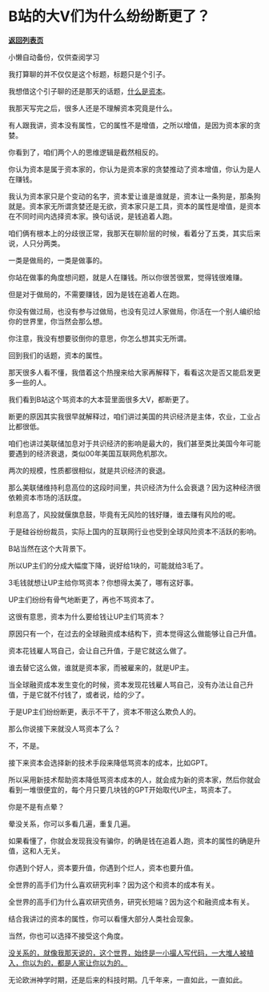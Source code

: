 # B站的大V们为什么纷纷断更了？

[**返回列表页**](/gzh/记忆承载3)

小懒自动备份，仅供查阅学习

我打算聊的并不仅仅是这个标题，标题只是个引子。  

我想借这个引子聊的还是那天的话题，[什么是资本](http://mp.weixin.qq.com/s?__biz=MzU3NDc5Nzc0NQ==&mid=2247523350&idx=1&sn=9bda129ace32c5253066b60afd379ce0&chksm=fd2e3ec8ca59b7dea979dbe61c426e95fbebd8d2c148da25879e600ebf9dad5c50e1276ef2d2&scene=21#wechat_redirect)。  

我那天写完之后，很多人还是不理解资本究竟是什么。  

有人跟我讲，资本没有属性，它的属性不是增值，之所以增值，是因为资本家的贪婪。  

你看到了，咱们两个人的思维逻辑是截然相反的。  

你认为资本是属于资本家的，你认为是资本家的贪婪推动了资本增值，你认为是人在赚钱。  

我认为资本家只是个变动的名字，资本爱让谁是谁就是，资本让一条狗是，那条狗就是。资本家无所谓贪婪还是无欲，资本家只是工具，资本的属性是增值，是资本在不同时间内选择资本家。换句话说，是钱追着人跑。  

咱们俩有根本上的分歧很正常，我那天在聊阶层的时候，看着分了五类，其实后来说，人只分两类。  

一类是做局的，一类是做事的。

你站在做事的角度想问题，就是人在赚钱。所以你很苦很累，觉得钱很难赚。

但是对于做局的，不需要赚钱，因为是钱在追着人在跑。

你没有做过局，也没有参与过做局，也没有见过人家做局，你活在一个别人编织给你的世界里，你当然会那么想。

你注意，我没有想要驳倒你的意思，你怎么想其实无所谓。

回到我们的话题，资本的属性。

那天很多人看不懂，我借着这个热搜来给大家再解释下，看看这次是否又能启发更多一些的人。

我们看到B站这个骂资本的大本营里面很多大V，都断更了。

断更的原因其实我很早就解释过，咱们讲过美国的共识经济是主体，农业，工业占比都很低。

咱们也讲过美联储加息对于共识经济的影响是最大的，我们甚至类比美国今年可能要遇到的经济衰退，类似00年美国互联网危机那次。

两次的规模，性质都很相似，就是共识经济的衰退。

那么美联储维持利息高位的这段时间里，共识经济为什么会衰退？因为这种经济很依赖资本市场的活跃度。

利息高了，风投就偃旗息鼓，毕竟有无风险的钱好赚，谁去赚有风险的呢。

于是硅谷纷纷裁员，实际上国内的互联网行业也受到全球风险资本不活跃的影响。

B站当然在这个大背景下。

所以UP主们的分成大幅度下降，说好给1块的，可能就给3毛了。

3毛钱就想让UP主给你骂资本？你想得太美了，哪有这好事。

UP主们纷纷有骨气地断更了，再也不骂资本了。

这很有意思，资本为什么要给钱让UP主们骂资本？

原因只有一个，在过去的全球融资成本结构下，资本觉得这么做能够让自己升值。

资本花钱雇人骂自己，会让自己升值，于是它就这么做了。

谁去替它这么做，谁就是资本家，而被雇来的，就是UP主。

当全球融资成本发生变化的时候，资本发现花钱雇人骂自己，没有办法让自己升值，于是它就不付钱了，或者说，给的少了。

于是UP主们纷纷断更，表示不干了，资本不带这么欺负人的。  

那么你说接下来就没人骂资本了么？  

不，不是。

接下来资本会选择新的技术手段来降低骂资本的成本，比如GPT。

所以采用新技术帮助资本降低骂资本成本的人，就会成为新的资本家，然后你就会看到一堆很便宜的，每个月只要几块钱的GPT开始取代UP主，骂资本了。  

你是不是有点晕？  

晕没关系，你可以多看几遍，重复几遍。  

如果看懂了，你就会发现我没有骗你，的确是钱在追着人跑，资本的属性的确是升值，这和人无关。  

你遇到个好人，资本要升值，你遇到个烂人，资本也要升值。  

全世界的高手们为什么喜欢研究利率？因为这个和资本的成本有关。  

全世界的高手们为什么喜欢研究债务，研究长短端？因为这个和融资成本有关。

结合我讲过的资本的属性，你可以看懂大部分人类社会现象。

当然，你也可以选择不接受这个角度。

[没关系的，就像我那天说的，这个世界，始终是一小撮人写代码，一大堆人被植入，你以为的，都是人家让你以为的。](http://mp.weixin.qq.com/s?__biz=MzkwMzQ1MzczOQ==&mid=2247483669&idx=1&sn=af9cf3e8bf506268ad721f7febf7c2ae&chksm=c0974c51f7e0c54722892825cfc8d5cbdc066e446366895dcd138502ce7fcd329efed6174a2f&scene=21#wechat_redirect)

无论欧洲神学时期，还是后来的科技时期。几千年来，一直如此，一直如此。

